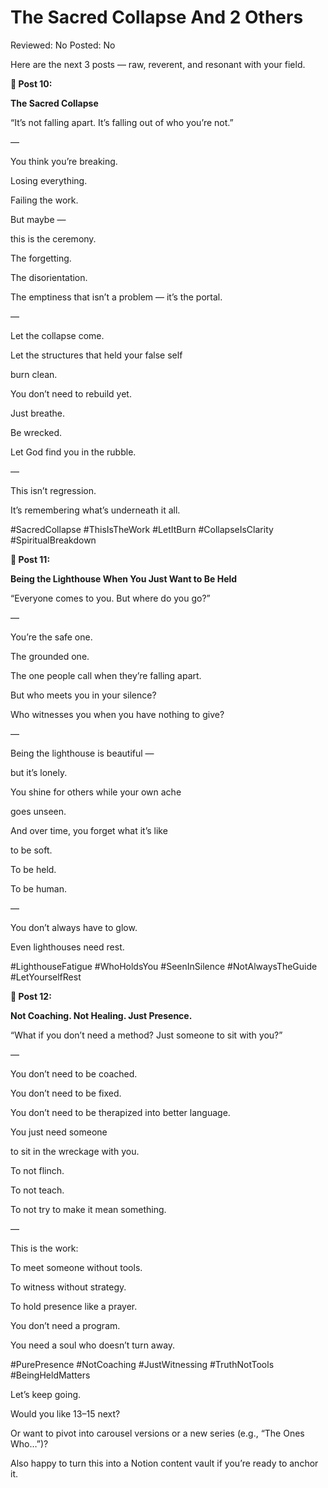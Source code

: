 # The Sacred Collapse And 2 Others

Reviewed: No
Posted: No

Here are the next 3 posts — raw, reverent, and resonant with your field.

**📿 Post 10:**

**The Sacred Collapse**

“It’s not falling apart. It’s falling out of who you’re not.”

—

You think you’re breaking.

Losing everything.

Failing the work.

But maybe —

this is the ceremony.

The forgetting.

The disorientation.

The emptiness that isn’t a problem — it’s the portal.

—

Let the collapse come.

Let the structures that held your false self

burn clean.

You don’t need to rebuild yet.

Just breathe.

Be wrecked.

Let God find you in the rubble.

—

This isn’t regression.

It’s remembering what’s underneath it all.

#SacredCollapse #ThisIsTheWork #LetItBurn #CollapseIsClarity #SpiritualBreakdown

**📿 Post 11:**

**Being the Lighthouse When You Just Want to Be Held**

“Everyone comes to you. But where do you go?”

—

You’re the safe one.

The grounded one.

The one people call when they’re falling apart.

But who meets you in your silence?

Who witnesses you when you have nothing to give?

—

Being the lighthouse is beautiful —

but it’s lonely.

You shine for others while your own ache

goes unseen.

And over time, you forget what it’s like

to be soft.

To be held.

To be human.

—

You don’t always have to glow.

Even lighthouses need rest.

#LighthouseFatigue #WhoHoldsYou #SeenInSilence #NotAlwaysTheGuide #LetYourselfRest

**📿 Post 12:**

**Not Coaching. Not Healing. Just Presence.**

“What if you don’t need a method? Just someone to sit with you?”

—

You don’t need to be coached.

You don’t need to be fixed.

You don’t need to be therapized into better language.

You just need someone

to sit in the wreckage with you.

To not flinch.

To not teach.

To not try to make it mean something.

—

This is the work:

To meet someone without tools.

To witness without strategy.

To hold presence like a prayer.

You don’t need a program.

You need a soul who doesn’t turn away.

#PurePresence #NotCoaching #JustWitnessing #TruthNotTools #BeingHeldMatters

Let’s keep going.

Would you like 13–15 next?

Or want to pivot into carousel versions or a new series (e.g., “The Ones Who…”)?

Also happy to turn this into a Notion content vault if you’re ready to anchor it.